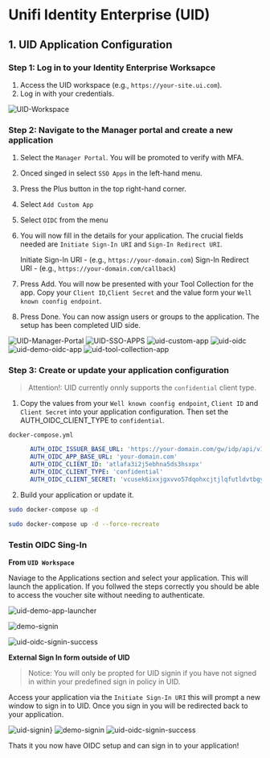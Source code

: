 # Unifi Identity Enterprise (UID)

## 1. UID Application Configuration

### Step 1: Log in to your Identity Enterprise Worksapce

1. Access the UID workspace (e.g., `https://your-site.ui.com`).
2. Log in with your credentials.

![UID-Workspace](images/unifi-workspace.png)

### Step 2: Navigate to the Manager portal and create a new application

1. Select the `Manager Portal`. You will be promoted to verify with MFA.
2. Onced singed in select `SSO Apps` in the left-hand menu.
3. Press the Plus button in the top right-hand corner.
4. Select `Add Custom App`
5. Select `OIDC` from the menu
6. You will now fill in the details for your application.
   The crucial fields needed are `Initiate Sign-In URI` and `Sign-In Redirect URI`.

   Initiate Sign-In URI - (e.g., `https://your-domain.com`)
   Sign-In Redirect URI - (e.g., `https://your-domain.com/callback`)

7. Press Add. You will now be presented with your Tool Collection for the app. Copy your `Client ID`,`Client Secret` and the value form your `Well known coonfig endpoint`.
8. Press Done. You can now assign users or groups to the application. The setup has been completed UID side.

 ![UID-Manager-Portal](images/UID-Manager-Portal.png) ![UID-SSO-APPS](images/UID-SSO-APPS.png) ![uid-custom-app](images/uid-custom-app.png) ![uid-oidc](images/uid-oidc.png) ![uid-demo-oidc-app](images/uid-demo-oidc-app.png) ![uid-tool-collection-app](images/uid-tool-collection-app.png)

### Step 3: Create or update your application configuration

> Attention!: UID currently onnly supports the `confidential` client type.

1. Copy the values from your `Well known coonfig endpoint`, `Client ID` and `Client Secret` into your application configuration. Then set the AUTH_OIDC_CLIENT_TYPE to `confidential`.

`docker-compose.yml`
```yaml
      AUTH_OIDC_ISSUER_BASE_URL: 'https://your-domain.com/gw/idp/api/v1/public/oauth/your-secret-token/.well-known/openid-configuration'
      AUTH_OIDC_APP_BASE_URL: 'your-domain.com'
      AUTH_OIDC_CLIENT_ID: 'atlafa3i2j5ebhna5ds3hsxpx'
      AUTH_OIDC_CLIENT_TYPE: 'confidential'
      AUTH_OIDC_CLIENT_SECRET: 'vcusek6ixxjgxvvo57dqohxcjtjlqfutldvtbgycmpqltzt7zo'
```

2. Build your application or update it.

```bash
sudo docker-compose up -d
```

```bash
sudo docker-compose up -d --force-recreate
```

### Testin OIDC Sing-In

**From `UID Workspace`**

Naviage to the Applications section and select your application. This will launch the application. If you follwed the steps correctly you should be able to access the voucher site without needing to authenticate.

![uid-demo-app-launcher](images/uid-demo-app-launcher.png)

![demo-signin](images/demo-signin.png)

![uid-oidc-signin-success](images/uid-oidc-sigin-success.png)


**External Sign In form outside of UID**

> Notice: You will only be propted for UID signin if you have not signed in within your predefined sign in policy in UID.

Access your application via the `Initiate Sign-In URI` this will prompt a new window to sign in to UID. Once you sign in you will be redirected back to your application.

![uid-signin}](images/uid-signin.png) ![demo-signin](images/demo-signin.png) ![uid-oidc-signin-success](images/uid-oidc-sigin-success.png)

Thats it you now have OIDC setup and can sign in to your application!
